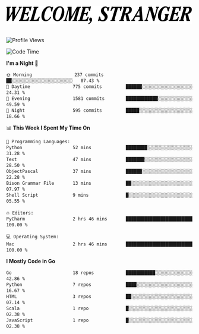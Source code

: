 <div>
  <picture>
    <source media="(prefers-color-scheme: dark)" srcset="./headers/welcome_white.png">
    <img alt="WELCOME, STRANGER" src="./headers/welcome.png" width="500">
  </picture>
</div>

<br>

![Profile Views](https://komarev.com/ghpvc/?username=darleet&color=blue)

<!--START_SECTION:waka-->
![Code Time](http://img.shields.io/badge/Code%20Time-993%20hrs%2030%20mins-blue)

**I'm a Night 🦉** 

```text
🌞 Morning                237 commits         ██░░░░░░░░░░░░░░░░░░░░░░░   07.43 % 
🌆 Daytime                775 commits         ██████░░░░░░░░░░░░░░░░░░░   24.31 % 
🌃 Evening                1581 commits        ████████████░░░░░░░░░░░░░   49.59 % 
🌙 Night                  595 commits         █████░░░░░░░░░░░░░░░░░░░░   18.66 % 
```


📊 **This Week I Spent My Time On** 

```text
💬 Programming Languages: 
Python                   52 mins             ████████░░░░░░░░░░░░░░░░░   31.28 % 
Text                     47 mins             ███████░░░░░░░░░░░░░░░░░░   28.50 % 
ObjectPascal             37 mins             ██████░░░░░░░░░░░░░░░░░░░   22.28 % 
Bison Grammar File       13 mins             ██░░░░░░░░░░░░░░░░░░░░░░░   07.97 % 
Shell Script             9 mins              █░░░░░░░░░░░░░░░░░░░░░░░░   05.55 % 

🔥 Editors: 
PyCharm                  2 hrs 46 mins       █████████████████████████   100.00 % 

💻 Operating System: 
Mac                      2 hrs 46 mins       █████████████████████████   100.00 % 
```

**I Mostly Code in Go** 

```text
Go                       18 repos            ███████████░░░░░░░░░░░░░░   42.86 % 
Python                   7 repos             ████░░░░░░░░░░░░░░░░░░░░░   16.67 % 
HTML                     3 repos             ██░░░░░░░░░░░░░░░░░░░░░░░   07.14 % 
Scala                    1 repo              █░░░░░░░░░░░░░░░░░░░░░░░░   02.38 % 
JavaScript               1 repo              █░░░░░░░░░░░░░░░░░░░░░░░░   02.38 % 
```




<!--END_SECTION:waka-->
